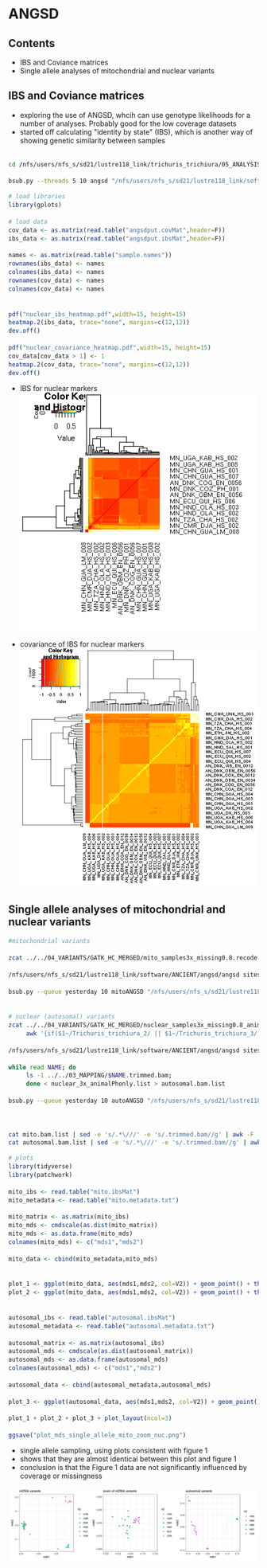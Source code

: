 # ANGSD

## Contents
- IBS and Coviance matrices
- Single allele analyses of mitochondrial and nuclear variants


## IBS and Coviance matrices
- exploring the use of ANGSD, whcih can use genotype likelihoods for a number of analyses. Probably good for the low coverage datasets
- started off calculating "identity by state" (IBS), which is another way of showing genetic similarity between samples

```bash

cd /nfs/users/nfs_s/sd21/lustre118_link/trichuris_trichiura/05_ANALYSIS/ANGSD

bsub.py --threads 5 10 angsd "/nfs/users/nfs_s/sd21/lustre118_link/software/ANCIENT/angsd/angsd -bam bam.list -minMapQ 30 -minQ 20 -GL 2 -doMajorMinor 1 -doMaf 1 -SNP_pval 2e-6 -doIBS 1 -doCounts 1 -doCov 1 -makeMatrix 1 -minMaf 0.05 -P 5"

```

```R
# load libraries
library(gplots)

# load data
cov_data <- as.matrix(read.table("angsdput.covMat",header=F))
ibs_data <- as.matrix(read.table("angsdput.ibsMat",header=F))

names <- as.matrix(read.table("sample.names"))
rownames(ibs_data) <- names
colnames(ibs_data) <- names
rownames(cov_data) <- names
colnames(cov_data) <- names


pdf("nuclear_ibs_heatmap.pdf",width=15, height=15)
heatmap.2(ibs_data, trace="none", margins=c(12,12))
dev.off()

pdf("nuclear_covariance_heatmap.pdf",width=15, height=15)
cov_data[cov_data > 1] <- 1
heatmap.2(cov_data, trace="none", margins=c(12,12))
dev.off()

```
- IBS for nuclear markers
![](../04_analysis/nuclear_ibs_heatmap.png)

- covariance of IBS for nuclear markers
![](../04_analysis/nuclear_covariance_heatmap.png)



## Single allele analyses of mitochondrial and nuclear variants
```bash
#mitochondrial variants

zcat ../../04_VARIANTS/GATK_HC_MERGED/mito_samples3x_missing0.8.recode.vcf.gz | cut -f1,2 | grep -v "#" > mito_variable_positions.txt

/nfs/users/nfs_s/sd21/lustre118_link/software/ANCIENT/angsd/angsd sites index mito_variable_positions.txt

bsub.py --queue yesterday 10 mitoANGSD "/nfs/users/nfs_s/sd21/lustre118_link/software/ANCIENT/angsd/angsd -bam mito.bam.list -minMapQ 30 -minQ 20 -GL 2 -doMajorMinor 1 -doMaf 1 -SNP_pval 2e-6 -doIBS 1 -doCounts 1 -doCov 1 -makeMatrix 1 -minMaf 0.05 -P 5 -out mito -sites mito_variable_positions.txt"


# nuclear (autosomal) variants
zcat ../../04_VARIANTS/GATK_HC_MERGED/nuclear_samples3x_missing0.8_animalPhonly.recode.vcf.gz |\
     awk '{if($1~/Trichuris_trichiura_2/ || $1~/Trichuris_trichiura_3/) print $1,$2}' OFS="\t" > autosomal_variable_positions.txt

/nfs/users/nfs_s/sd21/lustre118_link/software/ANCIENT/angsd/angsd sites index autosomal_variable_positions.txt

while read NAME; do
     ls -1 ../../03_MAPPING/$NAME.trimmed.bam;
     done < nuclear_3x_animalPhonly.list > autosomal.bam.list

bsub.py --queue yesterday 10 autoANGSD "/nfs/users/nfs_s/sd21/lustre118_link/software/ANCIENT/angsd/angsd -bam autosomal.bam.list -minMapQ 30 -minQ 20 -GL 2 -doMajorMinor 1 -doMaf 1 -SNP_pval 2e-6 -doIBS 1 -doCounts 1 -doCov 1 -makeMatrix 1 -minMaf 0.05 -P 5 -out autosomal -sites autosomal_variable_positions.txt"



cat mito.bam.list | sed -e 's/.*\///' -e 's/.trimmed.bam//g' | awk -F '[_]' '{print $0,$2,$3}' OFS="\t" > mito.metadata.txt
cat autosomal.bam.list | sed -e 's/.*\///' -e 's/.trimmed.bam//g' | awk -F '[_]' '{print $0,$2,$3}' OFS="\t" > autosomal.metadata.txt
```
```R
# plots
library(tidyverse)
library(patchwork)

mito_ibs <- read.table("mito.ibsMat")
mito_metadata <- read.table("mito.metadata.txt")

mito_matrix <- as.matrix(mito_ibs)
mito_mds <- cmdscale(as.dist(mito_matrix))
mito_mds <- as.data.frame(mito_mds)
colnames(mito_mds) <- c("mds1","mds2")

mito_data <- cbind(mito_metadata,mito_mds)


plot_1 <- ggplot(mito_data, aes(mds1,mds2, col=V2)) + geom_point() + theme_bw() + labs(title="mDNA variants")
plot_2 <- ggplot(mito_data, aes(mds1,mds2, col=V2)) + geom_point() + theme_bw() + xlim(-0.25,-0.15) + ylim(-0.05,0.05) + labs(title="zoom of mDNA variants")


autosomal_ibs <- read.table("autosomal.ibsMat")
autosomal_metadata <- read.table("autosomal.metadata.txt")

autosomal_matrix <- as.matrix(autosomal_ibs)
autosomal_mds <- cmdscale(as.dist(autosomal_matrix))
autosomal_mds <- as.data.frame(autosomal_mds)
colnames(autosomal_mds) <- c("mds1","mds2")

autosomal_data <- cbind(autosomal_metadata,autosomal_mds)

plot_3 <- ggplot(autosomal_data, aes(mds1,mds2, col=V2)) + geom_point() + theme_bw() + labs(title="autosomal variants")

plot_1 + plot_2 + plot_3 + plot_layout(ncol=3)

ggsave("plot_mds_single_allele_mito_zoom_nuc.png")
```
- single allele sampling, using plots consistent with figure 1
- shows that they are almost identical between this plot and figure 1
- conclusion is that the Figure 1 data are not significantly influenced by coverage or missingness

![](../04_analysis/angsd/plot_mds_single_allele_mito_zoom_nuc.png)
